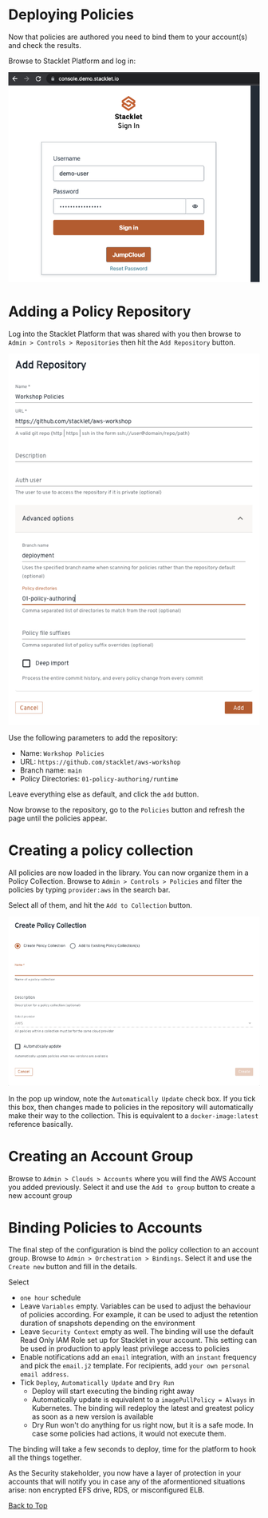 # Deploying Policies

Now that policies are authored you need to bind them to your account(s) and check the results. 

Browse to Stacklet Platform and log in:

![Log In](../assets/01-console-login.png)

# Adding a Policy Repository

Log into the Stacklet Platform that was shared with you then browse to `Admin > Controls > Repositories` then hit the `Add Repository` button. 

![Add Repository](../assets/02-add-repository.png)

Use the following parameters to add the repository: 

* Name: `Workshop Policies`
* URL: `https://github.com/stacklet/aws-workshop`
* Branch name: `main`
* Policy Directories: `01-policy-authoring/runtime`

Leave everything else as default, and click the `add` button. 

Now browse to the repository, go to the `Policies` button and refresh the page until the policies appear. 

# Creating a policy collection

All policies are now loaded in the library. You can now organize them in a Policy Collection. Browse to `Admin > Controls > Policies` and filter the policies by typing `provider:aws` in the search bar. 

Select all of them, and hit the `Add to Collection` button.

![Create policy collection](../assets/03-policy-collection.png)

In the pop up window, note the `Automatically Update` check box. If you tick this box, then changes made to policies in the repository will automatically make their way to the collection. This is equivalent to a `docker-image:latest` reference basically. 

# Creating an Account Group

Browse to `Admin > Clouds > Accounts` where you will find the AWS Account you added previously. Select it and use the `Add to group` button to create a new account group

# Binding Policies to Accounts

The final step of the configuration is bind the policy collection to an account group. Browse to `Admin > Orchestration > Bindings`. Select it and use the `Create new` button and fill in the details. 

Select 
* `one hour` schedule
* Leave `Variables` empty. Variables can be used to adjust the behaviour of policies according. For example, it can be used to adjust the retention duration of snapshots depending on the environment
* Leave `Security Context` empty as well. The binding will use the default Read Only IAM Role set up for Stacklet in your account. This setting can be used in production to apply least privilege access to policies
* Enable notifications add an `email` integration, with an `instant` frequency and pick the `email.j2` template. For recipients, add `your own personal email address`. 
* Tick `Deploy`, `Automatically Update` and `Dry Run` 
  * Deploy will start executing the binding right away
  * Automatically update is equivalent to a `imagePullPolicy = Always` in Kubernetes. The binding will redeploy the latest and greatest policy as soon as a new version is available
  * Dry Run won't do anything for us right now, but it is a safe mode. In case some policies had actions, it would not execute them. 

The binding will take a few seconds to deploy, time for the platform to hook all the things together. 

As the Security stakeholder, you now have a layer of protection in your accounts that will notify you in case any of the aformentioned situations arise: non encrypted EFS drive, RDS, or misconfigured ELB. 

[Back to Top](../README.md)